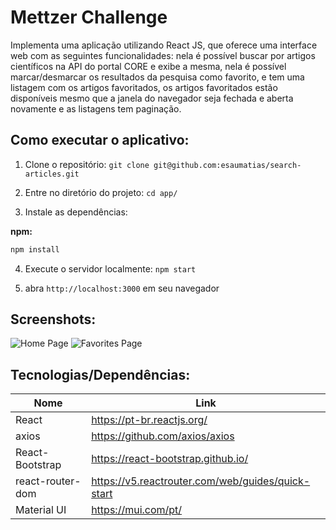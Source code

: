 # Mettzer Challenge

Implementa uma aplicação utilizando React JS, que oferece uma interface web com as seguintes funcionalidades:
nela é possível buscar por artigos científicos na API do portal CORE e exibe a mesma, nela é possível marcar/desmarcar os resultados da pesquisa como favorito, e tem uma listagem com os artigos favoritados, os artigos favoritados estão disponíveis mesmo que a janela do navegador seja fechada e aberta novamente e as listagens tem paginação.

## Como executar o aplicativo:

1) Clone o repositório: `git clone git@github.com:esaumatias/search-articles.git`

2) Entre no diretório do projeto: `cd app/`

3) Instale as dependências:

**npm:**

```bash
npm install
```

4) Execute o servidor localmente: `npm start`

5) abra `http://localhost:3000` em seu navegador

## Screenshots:
![Home Page](/src/Screenshots/home.png)
![Favorites Page](/src/Screenshots/favorites.png)

## Tecnologias/Dependências:

| Nome | Link |
| -- | -- |
| React | https://pt-br.reactjs.org/ |
| axios | https://github.com/axios/axios |
| React-Bootstrap | https://react-bootstrap.github.io/ |
| react-router-dom | https://v5.reactrouter.com/web/guides/quick-start |
| Material UI | https://mui.com/pt/ |